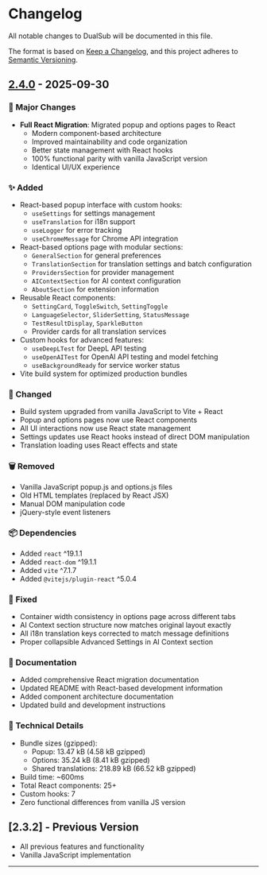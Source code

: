 # Changelog

All notable changes to DualSub will be documented in this file.

The format is based on [Keep a Changelog](https://keepachangelog.com/en/1.0.0/),
and this project adheres to [Semantic Versioning](https://semver.org/spec/v2.0.0.html).

## [2.4.0] - 2025-09-30

### 🎉 Major Changes

- **Full React Migration**: Migrated popup and options pages to React
    - Modern component-based architecture
    - Improved maintainability and code organization
    - Better state management with React hooks
    - 100% functional parity with vanilla JavaScript version
    - Identical UI/UX experience

### ✨ Added

- React-based popup interface with custom hooks:
    - `useSettings` for settings management
    - `useTranslation` for i18n support
    - `useLogger` for error tracking
    - `useChromeMessage` for Chrome API integration
- React-based options page with modular sections:
    - `GeneralSection` for general preferences
    - `TranslationSection` for translation settings and batch configuration
    - `ProvidersSection` for provider management
    - `AIContextSection` for AI context configuration
    - `AboutSection` for extension information
- Reusable React components:
    - `SettingCard`, `ToggleSwitch`, `SettingToggle`
    - `LanguageSelector`, `SliderSetting`, `StatusMessage`
    - `TestResultDisplay`, `SparkleButton`
    - Provider cards for all translation services
- Custom hooks for advanced features:
    - `useDeepLTest` for DeepL API testing
    - `useOpenAITest` for OpenAI API testing and model fetching
    - `useBackgroundReady` for service worker status
- Vite build system for optimized production bundles

### 🔧 Changed

- Build system upgraded from vanilla JavaScript to Vite + React
- Popup and options pages now use React components
- All UI interactions now use React state management
- Settings updates use React hooks instead of direct DOM manipulation
- Translation loading uses React effects and state

### 🗑️ Removed

- Vanilla JavaScript popup.js and options.js files
- Old HTML templates (replaced by React JSX)
- Manual DOM manipulation code
- jQuery-style event listeners

### 📦 Dependencies

- Added `react` ^19.1.1
- Added `react-dom` ^19.1.1
- Added `vite` ^7.1.7
- Added `@vitejs/plugin-react` ^5.0.4

### 🐛 Fixed

- Container width consistency in options page across different tabs
- AI Context section structure now matches original layout exactly
- All i18n translation keys corrected to match message definitions
- Proper collapsible Advanced Settings in AI Context section

### 📝 Documentation

- Added comprehensive React migration documentation
- Updated README with React-based development information
- Added component architecture documentation
- Updated build and development instructions

### 🔬 Technical Details

- Bundle sizes (gzipped):
    - Popup: 13.47 kB (4.58 kB gzipped)
    - Options: 35.24 kB (8.41 kB gzipped)
    - Shared translations: 218.89 kB (66.52 kB gzipped)
- Build time: ~600ms
- Total React components: 25+
- Custom hooks: 7
- Zero functional differences from vanilla JS version

## [2.3.2] - Previous Version

- All previous features and functionality
- Vanilla JavaScript implementation

---

[2.4.0]: https://github.com/QuellaMC/DualSub/compare/v2.3.2...v2.4.0
